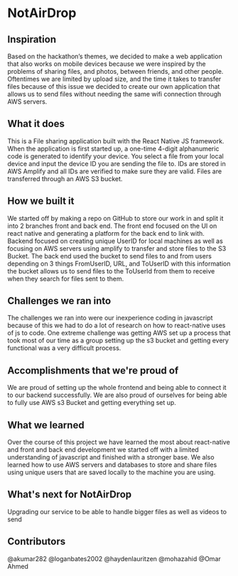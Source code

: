 # NotAirDrop

## Inspiration
Based on the hackathon’s themes, we decided to make a web application that also works on mobile devices because we were inspired by the problems of sharing files, and photos, between friends, and other people. Oftentimes we are limited by upload size, and the time it takes to transfer files because of this issue we decided to create our own application that allows us to send files without needing the same wifi connection through AWS servers.
## What it does
This is a File sharing application built with the React Native JS framework. When the application is first started up, a one-time 4-digit alphanumeric code is generated to identify your device. You select a file from your local device and input the device ID you are sending the file to. IDs are stored in AWS Amplify and all IDs are verified to make sure they are valid. Files are transferred through an AWS S3 bucket.
## How we built it
We started off by making a repo on GitHub to store our work in and split it into 2 branches front and back end. The front end focused on the UI on react native and generating a platform for the back end to link with. Backend focused on creating unique UserID for local machines as well as focusing on AWS servers using amplify to transfer and store files to the S3 Bucket. The back end used the bucket to send files to and from users depending on 3 things FromUserID, URL, and ToUserID with this information the bucket allows us to send files to the ToUserId from them to receive when they search for files sent to them.
## Challenges we ran into
The challenges we ran into were our inexperience coding in javascript because of this we had to do a lot of research on how to react-native uses of js to code. One extreme challenge was getting AWS set up a process that took most of our time as a group setting up the s3 bucket and getting every functional was a very difficult process.
## Accomplishments that we're proud of
We are proud of setting up the whole frontend and being able to connect it to our backend successfully. We are also proud of ourselves for being able to fully use AWS s3 Bucket and getting everything set up.
## What we learned
Over the course of this project we have learned the most about react-native and front and back end development we started off with a limited understanding of javascript and finished with a stronger base. We also learned how to use AWS servers and databases to store and share files using unique users that are saved locally to the machine you are using.
## What's next for NotAirDrop
Upgrading our service to be able to handle bigger files as well as videos to send

## Contributors
@akumar282
@loganbates2002
@haydenlauritzen
@mohazahid
@Omar Ahmed
